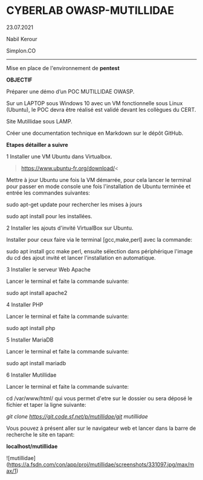# CYBERLAB OWASP-MUTILLIDAE
23.07.2021

Nabil Kerour

Simplon.CO
__________
Mise en place de l'environnement de **pentest**

**OBJECTIF**

Préparer une démo d’un POC MUTILLIDAE OWASP.

Sur un LAPTOP sous Windows 10 avec un VM fonctionnelle sous Linux (Ubuntu), le POC devra être réalisé est validé devant les collègues du CERT.

Site Mutillidae sous LAMP.

Créer une documentation technique en Markdown sur le dépôt GitHub. 

**Etapes détailler a suivre**

1 Installer une VM Ubuntu dans Virtualbox.

>https://www.ubuntu-fr.org/download/< 

Mettre à jour Ubuntu une fois la VM démarrée, pour cela lancer le terminal pour passer en mode console une fois l'installation de Ubuntu terminée et entrée les commandes suivantes:

 sudo apt-get update pour rechercher les mises à jours
 
 sudo apt install pour les installées.

2  Installer les ajouts d'invité VirtualBox
sur Ubuntu.

Installer pour ceux faire via le terminal [gcc,make,perl] avec la commande:

 sudo apt install gcc make perl, ensuite sélection dans périphérique l'image du cd des ajout invité et lancer l'installation en automatique. 

3  Installer le serveur Web Apache

Lancer le terminal et faite la commande suivante:

sudo apt install apache2

4 Installer PHP

Lancer le terminal et faite la commande suivante:

sudo apt install php

5 Installer MariaDB

Lancer le terminal et faite la commande suivante:

sudo apt install mariadb

6 Installer Mutillidae

Lancer le terminal et faite la commande suivante:

cd /var/www/html/ qui vous permet d'etre sur le dossier ou sera déposé le fichier et taper la ligne suivante:

*git clone https://git.code.sf.net/p/mutillidae/git mutillidae*

Vous pouvez à présent aller sur le navigateur web et lancer dans la barre de recherche le site en tapant:

**localhost/mutillidae**

![mutillidae]
(https://a.fsdn.com/con/app/proj/mutillidae/screenshots/331097.jpg/max/max/1)